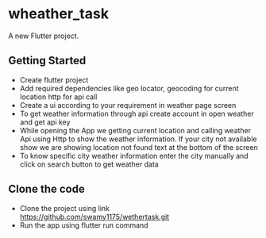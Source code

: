 # wheather_task  
A new Flutter project.  

## Getting Started  

- Create flutter project  
- Add required dependencies like geo locator, geocoding for current location http for api call  
- Create a ui according to your requirement in weather page screen  
- To get weather information through api create account in open weather and get api key  
- While opening the App we getting current location and calling weather Api using Http to show the weather information. If your city not available show we are showing location not found text at the bottom of the screen  
- To know specific city weather information enter the city manually and click on search button to get weather data  

## Clone the code
- Clone the project using link https://github.com/swamy1175/wethertask.git  
- Run the app using flutter run command  
 
